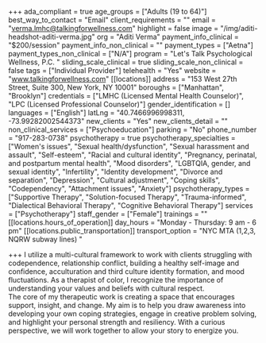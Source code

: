 +++
ada_compliant = true
age_groups = ["Adults (19 to 64)"]
best_way_to_contact = "Email"
client_requirements = ""
email = "verma.lmhc@talkingforwellness.com"
highlight = false
image = "/img/aditi-headshot-aditi-verma.jpg"
org = "Aditi Verma"
payment_info_clinical = "$200/session"
payment_info_non_clinical = ""
payment_types = ["Aetna"]
payment_types_non_clinical = ["N/A"]
program = "Let's Talk Psychological Wellness, P.C. "
sliding_scale_clinical = true
sliding_scale_non_clinical = false
tags = ["Individual Provider"]
telehealth = "Yes"
website = "www.talkingforwellness.com"
[[locations]]
address = "153 West 27th Street, Suite 300, New York, NY 10001"
boroughs = ["Manhattan", "Brooklyn"]
credentials = ["LMHC (Licensed Mental Health Counselor)", "LPC (Licensed Professional Counselor)"]
gender_identification = []
languages = ["English"]
latLng = "40.7466996998311, -73.99282002544373"
new_clients = "Yes"
new_clients_detail = ""
non_clinical_services = ["Psychoeducation"]
parking = "No"
phone_number = "917-283-0738"
psychotherapy = true
psychotherapy_specialties = ["Women's issues", "Sexual health/dysfunction", "Sexual harassment and assault", "Self-esteem", "Racial and cultural identity", "Pregnancy, perinatal, and postpartum mental health", "Mood disorders", "LGBTQIA, gender, and sexual identity", "Infertility", "Identity development", "Divorce and separation", "Depression", "Cultural adjustment", "Coping skills", "Codependency", "Attachment issues", "Anxiety"]
psychotherapy_types = ["Supportive Therapy", "Solution-focused Therapy", "Trauma-informed", "Dialectical Behavioral Therapy", "Cognitive Behavioral Therapy"]
services = ["Psychotherapy"]
staff_gender = ["Female"]
trainings = ""
[[locations.hours_of_operation]]
day_hours = "Monday - Thursday: 9 am - 6 pm"
[[locations.public_transportation]]
transport_option = "NYC MTA (1,2,3, NQRW subway lines) "

+++
I utilize a multi-cultural framework to work with clients struggling with codependence, relationship conflict, building a healthy self-image and confidence, acculturation and third culture identity formation, and mood fluctuations. As a therapist of color, I recognize the importance of understanding your values and beliefs with cultural respect.  
The core of my therapeutic work is creating a space that encourages support, insight, and change. My aim is to help you draw awareness into developing your own coping strategies, engage in creative problem solving, and highlight your personal strength and resiliency. With a curious perspective, we will work together to allow your story to energize you.